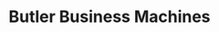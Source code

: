 ---
title: "Butler Business Machines"
url: /atascadero/butler-business-machines/
shop: electronics
---